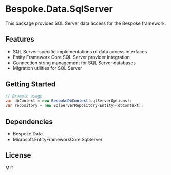 # Bespoke.Data.SqlServer

This package provides SQL Server data access for the Bespoke framework.

## Features

- SQL Server-specific implementations of data access interfaces
- Entity Framework Core SQL Server provider integration
- Connection string management for SQL Server databases
- Migration utilities for SQL Server

## Getting Started

```csharp
// Example usage
var dbContext = new BespokeDbContext(sqlServerOptions);
var repository = new SqlServerRepository<Entity>(dbContext);
```

## Dependencies

- Bespoke.Data
- Microsoft.EntityFrameworkCore.SqlServer

## License

MIT
